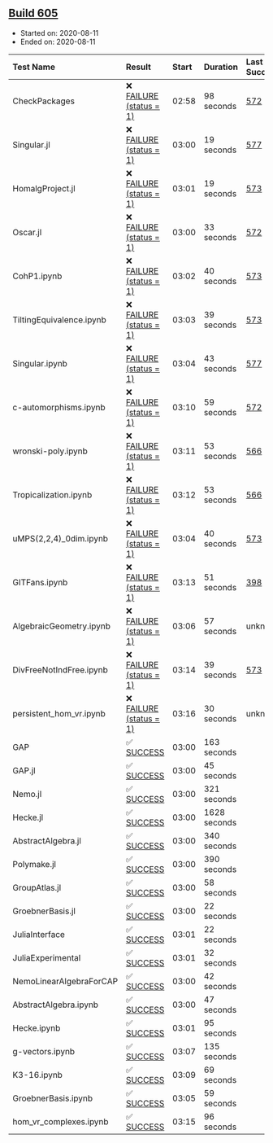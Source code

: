 ## [Build 605](https://oscarci.mathematik.uni-kl.de/job/oscar-stable/605/)

* Started on: 2020-08-11
* Ended on: 2020-08-11

| Test Name    | Result | Start | Duration | Last Success | First Failure |
|:-------------|:-------|:------|:---------|:-------------|:--------------|
| CheckPackages | ❌ [FAILURE (status = 1)](https://oscarci.mathematik.uni-kl.de/job/oscar-stable/605/artifact/logs/build-605/CheckPackages.log) | 02:58 | 98 seconds | [572](https://oscarci.mathematik.uni-kl.de/job/oscar-stable/572/) | [573](https://oscarci.mathematik.uni-kl.de/job/oscar-stable/573/) |
| Singular.jl | ❌ [FAILURE (status = 1)](https://oscarci.mathematik.uni-kl.de/job/oscar-stable/605/artifact/logs/build-605/Singular.jl.log) | 03:00 | 19 seconds | [577](https://oscarci.mathematik.uni-kl.de/job/oscar-stable/577/) | [578](https://oscarci.mathematik.uni-kl.de/job/oscar-stable/578/) |
| HomalgProject.jl | ❌ [FAILURE (status = 1)](https://oscarci.mathematik.uni-kl.de/job/oscar-stable/605/artifact/logs/build-605/HomalgProject.jl.log) | 03:01 | 19 seconds | [573](https://oscarci.mathematik.uni-kl.de/job/oscar-stable/573/) | [574](https://oscarci.mathematik.uni-kl.de/job/oscar-stable/574/) |
| Oscar.jl | ❌ [FAILURE (status = 1)](https://oscarci.mathematik.uni-kl.de/job/oscar-stable/605/artifact/logs/build-605/Oscar.jl.log) | 03:00 | 33 seconds | [572](https://oscarci.mathematik.uni-kl.de/job/oscar-stable/572/) | [573](https://oscarci.mathematik.uni-kl.de/job/oscar-stable/573/) |
| CohP1.ipynb | ❌ [FAILURE (status = 1)](https://oscarci.mathematik.uni-kl.de/job/oscar-stable/605/artifact/logs/build-605/CohP1.ipynb.log) | 03:02 | 40 seconds | [573](https://oscarci.mathematik.uni-kl.de/job/oscar-stable/573/) | [574](https://oscarci.mathematik.uni-kl.de/job/oscar-stable/574/) |
| TiltingEquivalence.ipynb | ❌ [FAILURE (status = 1)](https://oscarci.mathematik.uni-kl.de/job/oscar-stable/605/artifact/logs/build-605/TiltingEquivalence.ipynb.log) | 03:03 | 39 seconds | [573](https://oscarci.mathematik.uni-kl.de/job/oscar-stable/573/) | [574](https://oscarci.mathematik.uni-kl.de/job/oscar-stable/574/) |
| Singular.ipynb | ❌ [FAILURE (status = 1)](https://oscarci.mathematik.uni-kl.de/job/oscar-stable/605/artifact/logs/build-605/Singular.ipynb.log) | 03:04 | 43 seconds | [577](https://oscarci.mathematik.uni-kl.de/job/oscar-stable/577/) | [578](https://oscarci.mathematik.uni-kl.de/job/oscar-stable/578/) |
| c-automorphisms.ipynb | ❌ [FAILURE (status = 1)](https://oscarci.mathematik.uni-kl.de/job/oscar-stable/605/artifact/logs/build-605/c-automorphisms.ipynb.log) | 03:10 | 59 seconds | [572](https://oscarci.mathematik.uni-kl.de/job/oscar-stable/572/) | [573](https://oscarci.mathematik.uni-kl.de/job/oscar-stable/573/) |
| wronski-poly.ipynb | ❌ [FAILURE (status = 1)](https://oscarci.mathematik.uni-kl.de/job/oscar-stable/605/artifact/logs/build-605/wronski-poly.ipynb.log) | 03:11 | 53 seconds | [566](https://oscarci.mathematik.uni-kl.de/job/oscar-stable/566/) | [567](https://oscarci.mathematik.uni-kl.de/job/oscar-stable/567/) |
| Tropicalization.ipynb | ❌ [FAILURE (status = 1)](https://oscarci.mathematik.uni-kl.de/job/oscar-stable/605/artifact/logs/build-605/Tropicalization.ipynb.log) | 03:12 | 53 seconds | [566](https://oscarci.mathematik.uni-kl.de/job/oscar-stable/566/) | [567](https://oscarci.mathematik.uni-kl.de/job/oscar-stable/567/) |
| uMPS(2,2,4)_0dim.ipynb | ❌ [FAILURE (status = 1)](https://oscarci.mathematik.uni-kl.de/job/oscar-stable/605/artifact/logs/build-605/uMPS-2-2-4-_0dim.ipynb.log) | 03:04 | 40 seconds | [573](https://oscarci.mathematik.uni-kl.de/job/oscar-stable/573/) | [574](https://oscarci.mathematik.uni-kl.de/job/oscar-stable/574/) |
| GITFans.ipynb | ❌ [FAILURE (status = 1)](https://oscarci.mathematik.uni-kl.de/job/oscar-stable/605/artifact/logs/build-605/GITFans.ipynb.log) | 03:13 | 51 seconds | [398](https://oscarci.mathematik.uni-kl.de/job/oscar-stable/398/) | [399](https://oscarci.mathematik.uni-kl.de/job/oscar-stable/399/) |
| AlgebraicGeometry.ipynb | ❌ [FAILURE (status = 1)](https://oscarci.mathematik.uni-kl.de/job/oscar-stable/605/artifact/logs/build-605/AlgebraicGeometry.ipynb.log) | 03:06 | 57 seconds | unknown | unknown |
| DivFreeNotIndFree.ipynb | ❌ [FAILURE (status = 1)](https://oscarci.mathematik.uni-kl.de/job/oscar-stable/605/artifact/logs/build-605/DivFreeNotIndFree.ipynb.log) | 03:14 | 39 seconds | [573](https://oscarci.mathematik.uni-kl.de/job/oscar-stable/573/) | [574](https://oscarci.mathematik.uni-kl.de/job/oscar-stable/574/) |
| persistent_hom_vr.ipynb | ❌ [FAILURE (status = 1)](https://oscarci.mathematik.uni-kl.de/job/oscar-stable/605/artifact/logs/build-605/persistent_hom_vr.ipynb.log) | 03:16 | 30 seconds | unknown | unknown |
| GAP | ✅ [SUCCESS](https://oscarci.mathematik.uni-kl.de/job/oscar-stable/605/artifact/logs/build-605/GAP.log) | 03:00 | 163 seconds |  |  |
| GAP.jl | ✅ [SUCCESS](https://oscarci.mathematik.uni-kl.de/job/oscar-stable/605/artifact/logs/build-605/GAP.jl.log) | 03:00 | 45 seconds |  |  |
| Nemo.jl | ✅ [SUCCESS](https://oscarci.mathematik.uni-kl.de/job/oscar-stable/605/artifact/logs/build-605/Nemo.jl.log) | 03:00 | 321 seconds |  |  |
| Hecke.jl | ✅ [SUCCESS](https://oscarci.mathematik.uni-kl.de/job/oscar-stable/605/artifact/logs/build-605/Hecke.jl.log) | 03:00 | 1628 seconds |  |  |
| AbstractAlgebra.jl | ✅ [SUCCESS](https://oscarci.mathematik.uni-kl.de/job/oscar-stable/605/artifact/logs/build-605/AbstractAlgebra.jl.log) | 03:00 | 340 seconds |  |  |
| Polymake.jl | ✅ [SUCCESS](https://oscarci.mathematik.uni-kl.de/job/oscar-stable/605/artifact/logs/build-605/Polymake.jl.log) | 03:00 | 390 seconds |  |  |
| GroupAtlas.jl | ✅ [SUCCESS](https://oscarci.mathematik.uni-kl.de/job/oscar-stable/605/artifact/logs/build-605/GroupAtlas.jl.log) | 03:00 | 58 seconds |  |  |
| GroebnerBasis.jl | ✅ [SUCCESS](https://oscarci.mathematik.uni-kl.de/job/oscar-stable/605/artifact/logs/build-605/GroebnerBasis.jl.log) | 03:00 | 22 seconds |  |  |
| JuliaInterface | ✅ [SUCCESS](https://oscarci.mathematik.uni-kl.de/job/oscar-stable/605/artifact/logs/build-605/JuliaInterface.log) | 03:01 | 22 seconds |  |  |
| JuliaExperimental | ✅ [SUCCESS](https://oscarci.mathematik.uni-kl.de/job/oscar-stable/605/artifact/logs/build-605/JuliaExperimental.log) | 03:01 | 32 seconds |  |  |
| NemoLinearAlgebraForCAP | ✅ [SUCCESS](https://oscarci.mathematik.uni-kl.de/job/oscar-stable/605/artifact/logs/build-605/NemoLinearAlgebraForCAP.log) | 03:00 | 42 seconds |  |  |
| AbstractAlgebra.ipynb | ✅ [SUCCESS](https://oscarci.mathematik.uni-kl.de/job/oscar-stable/605/artifact/logs/build-605/AbstractAlgebra.ipynb.log) | 03:00 | 47 seconds |  |  |
| Hecke.ipynb | ✅ [SUCCESS](https://oscarci.mathematik.uni-kl.de/job/oscar-stable/605/artifact/logs/build-605/Hecke.ipynb.log) | 03:01 | 95 seconds |  |  |
| g-vectors.ipynb | ✅ [SUCCESS](https://oscarci.mathematik.uni-kl.de/job/oscar-stable/605/artifact/logs/build-605/g-vectors.ipynb.log) | 03:07 | 135 seconds |  |  |
| K3-16.ipynb | ✅ [SUCCESS](https://oscarci.mathematik.uni-kl.de/job/oscar-stable/605/artifact/logs/build-605/K3-16.ipynb.log) | 03:09 | 69 seconds |  |  |
| GroebnerBasis.ipynb | ✅ [SUCCESS](https://oscarci.mathematik.uni-kl.de/job/oscar-stable/605/artifact/logs/build-605/GroebnerBasis.ipynb.log) | 03:05 | 59 seconds |  |  |
| hom_vr_complexes.ipynb | ✅ [SUCCESS](https://oscarci.mathematik.uni-kl.de/job/oscar-stable/605/artifact/logs/build-605/hom_vr_complexes.ipynb.log) | 03:15 | 96 seconds |  |  |
